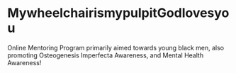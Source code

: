 # MywheelchairismypulpitGodlovesyou
Online Mentoring Program primarily aimed towards young black men, also promoting Osteogenesis Imperfecta Awareness, and Mental Health Awareness!
